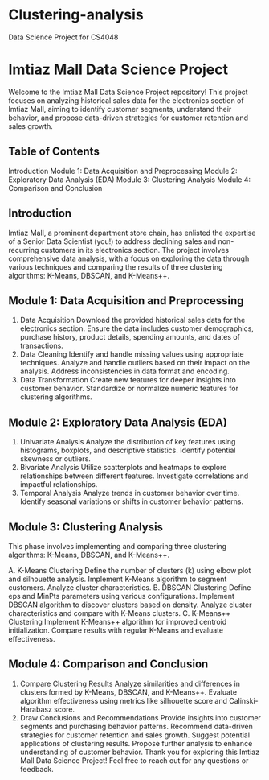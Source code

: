 # Clustering-analysis
Data Science Project for CS4048


# Imtiaz Mall Data Science Project
Welcome to the Imtiaz Mall Data Science Project repository! This project focuses on analyzing historical sales data for the electronics section of Imtiaz Mall, aiming to identify customer segments, understand their behavior, and propose data-driven strategies for customer retention and sales growth.

## Table of Contents
Introduction
Module 1: Data Acquisition and Preprocessing
Module 2: Exploratory Data Analysis (EDA)
Module 3: Clustering Analysis
Module 4: Comparison and Conclusion
## Introduction
Imtiaz Mall, a prominent department store chain, has enlisted the expertise of a Senior Data Scientist (you!) to address declining sales and non-recurring customers in its electronics section. The project involves comprehensive data analysis, with a focus on exploring the data through various techniques and comparing the results of three clustering algorithms: K-Means, DBSCAN, and K-Means++.

## Module 1: Data Acquisition and Preprocessing
1. Data Acquisition
Download the provided historical sales data for the electronics section.
Ensure the data includes customer demographics, purchase history, product details, spending amounts, and dates of transactions.
2. Data Cleaning
Identify and handle missing values using appropriate techniques.
Analyze and handle outliers based on their impact on the analysis.
Address inconsistencies in data format and encoding.
3. Data Transformation
Create new features for deeper insights into customer behavior.
Standardize or normalize numeric features for clustering algorithms.
## Module 2: Exploratory Data Analysis (EDA)
1. Univariate Analysis
Analyze the distribution of key features using histograms, boxplots, and descriptive statistics.
Identify potential skewness or outliers.
2. Bivariate Analysis
Utilize scatterplots and heatmaps to explore relationships between different features.
Investigate correlations and impactful relationships.
3. Temporal Analysis
Analyze trends in customer behavior over time.
Identify seasonal variations or shifts in customer behavior patterns.
## Module 3: Clustering Analysis
This phase involves implementing and comparing three clustering algorithms: K-Means, DBSCAN, and K-Means++.

A. K-Means Clustering
Define the number of clusters (k) using elbow plot and silhouette analysis.
Implement K-Means algorithm to segment customers.
Analyze cluster characteristics.
B. DBSCAN Clustering
Define eps and MinPts parameters using various configurations.
Implement DBSCAN algorithm to discover clusters based on density.
Analyze cluster characteristics and compare with K-Means clusters.
C. K-Means++ Clustering
Implement K-Means++ algorithm for improved centroid initialization.
Compare results with regular K-Means and evaluate effectiveness.
## Module 4: Comparison and Conclusion
1. Compare Clustering Results
Analyze similarities and differences in clusters formed by K-Means, DBSCAN, and K-Means++.
Evaluate algorithm effectiveness using metrics like silhouette score and Calinski-Harabasz score.
2. Draw Conclusions and Recommendations
Provide insights into customer segments and purchasing behavior patterns.
Recommend data-driven strategies for customer retention and sales growth.
Suggest potential applications of clustering results.
Propose further analysis to enhance understanding of customer behavior.
Thank you for exploring this Imtiaz Mall Data Science Project! Feel free to reach out for any questions or feedback.
